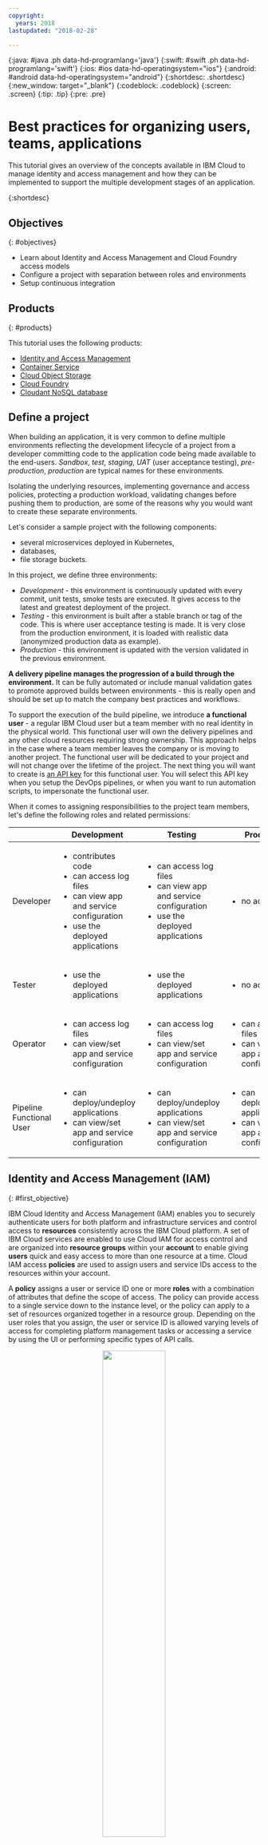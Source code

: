 ```yaml
---
copyright:
  years: 2018
lastupdated: "2018-02-28"

---
```


{:java: #java .ph data-hd-programlang='java'}
{:swift: #swift .ph data-hd-programlang='swift'}
{:ios: #ios data-hd-operatingsystem="ios"}
{:android: #android data-hd-operatingsystem="android"}
{:shortdesc: .shortdesc}
{:new_window: target="_blank"}
{:codeblock: .codeblock}
{:screen: .screen}
{:tip: .tip}
{:pre: .pre}

# Best practices for organizing users, teams, applications

This tutorial gives an overview of the concepts available in IBM Cloud to manage identity and access management and how they can be implemented to support the multiple development stages of an application.

{:shortdesc}

## Objectives
{: #objectives}

* Learn about Identity and Access Management and Cloud Foundry access models
* Configure a project with separation between roles and environments
* Setup continuous integration

## Products
{: #products}

This tutorial uses the following products:
* [Identity and Access Management](https://console.bluemix.net/docs/iam/index.html)
* [Container Service](https://console.bluemix.net/containers-kubernetes/catalog/cluster)
* [Cloud Object Storage](https://console.bluemix.net/catalog/infrastructure/cloud-object-storage)
* [Cloud Foundry](https://console.bluemix.net/catalog/?category=cf-apps&search=foundry)
* [Cloudant NoSQL database](https://console.bluemix.net/catalog/services/cloudant-nosql-db)

<!-- ## Before you begin
{: #prereqs}

* [IBM Cloud Developer Tools](https://github.com/IBM-Cloud/ibm-cloud-developer-tools) - Script to install docker, kubectl, helm, bx cli and required plug-ins -->

## Define a project

When building an application, it is very common to define multiple environments reflecting the development lifecycle of a project from a developer committing code to the application code being made available to the end-users. *Sandbox*, *test*, *staging*, *UAT* (user acceptance testing), *pre-production*, *production* are typical names for these environments.

Isolating the underlying resources, implementing governance and access policies, protecting a production workload, validating changes before pushing them to production, are some of the reasons why you would want to create these separate environments.

Let's consider a sample project with the following components:
* several microservices deployed in Kubernetes,
* databases,
* file storage buckets.

In this project, we define three environments:
* *Development* - this environment is continuously updated with every commit, unit tests, smoke tests are executed. It gives access to the latest and greatest deployment of the project.
* *Testing* - this environment is built after a stable branch or tag of the code. This is where user acceptance testing is made. It is very close from the production environment, it is loaded with realistic data (anonymized production data as example).
* *Production* - this environment is updated with the version validated in the previous environment.

**A delivery pipeline manages the progression of a build through the environment.** It can be fully automated or include manual validation gates to promote approved builds between environments - this is really open and should be set up to match the company best practices and workflows.

To support the execution of the build pipeline,  we introduce **a functional user** - a regular IBM Cloud user but a team member with no real identity in the physical world. This functional user will own the delivery pipelines and any other cloud resources requiring strong ownership. This approach helps in the case where a team member leaves the company or is moving to another project. The functional user will be dedicated to your project and will not change over the lifetime of the project. The next thing you will want to create is [an API key](https://console.bluemix.net/docs/iam/apikeys.html#manapikey) for this functional user. You will select this API key when you setup the DevOps pipelines, or when you want to run automation scripts, to impersonate the functional user.

When it comes to assigning responsibilities to the project team members, let's define the following roles and related permissions:

|           | Development | Testing | Production |
| --------- | ----------- | ------- | ---------- |
| Developer | <ul><li>contributes code</li><li>can access log files</li><li>can view app and service configuration</li><li>use the deployed applications</li></ul> | <ul><li>can access log files</li><li>can view app and service configuration</li><li>use the deployed applications</li></ul> | <ul><li>no access</li></ul> |
| Tester    | <ul><li>use the deployed applications</li></ul> | <ul><li>use the deployed applications</li></ul> | <ul><li>no access</li></ul> |
| Operator  | <ul><li>can access log files</li><li>can view/set app and service configuration</li></ul> | <ul><li>can access log files</li><li>can view/set app and service configuration</li></ul> | <ul><li>can access log files</li><li>can view/set app and service configuration</li></ul> |
| Pipeline Functional User  | <ul><li>can deploy/undeploy applications</li><li>can view/set app and service configuration</li></ul> | <ul><li>can deploy/undeploy applications</li><li>can view/set app and service configuration</li></ul> | <ul><li>can deploy/undeploy applications</li><li>can view/set app and service configuration</li></ul> |

## Identity and Access Management (IAM)
{: #first_objective}

IBM Cloud Identity and Access Management (IAM) enables you to securely authenticate users for both platform and infrastructure services and control access to **resources** consistently across the IBM Cloud platform. A set of IBM Cloud services are enabled to use Cloud IAM for access control and are organized into **resource groups** within your **account** to enable giving **users** quick and easy access to more than one resource at a time. Cloud IAM access **policies** are used to assign users and service IDs access to the resources within your account.

A **policy** assigns a user or service ID one or more **roles** with a combination of attributes that define the scope of access. The policy can provide access to a single service down to the instance level, or the policy can apply to a set of resources organized together in a resource group. Depending on the user roles that you assign, the user or service ID is allowed varying levels of access for completing platform management tasks or accessing a service by using the UI or performing specific types of API calls.

<p style="text-align: center;">
  <img src="./images/solution20-users-teams-applications/iam-model.png" width="50%" />
</p>

At this time, not all services in the IBM Cloud catalog can be managed by using IAM. For these services, you can continue to use Cloud Foundry by providing users access to the organization and space to which the instance belongs with a Cloud Foundry role assigned to define the level of access that is allowed.

<p style="text-align: center;">
  <img src="./images/solution20-users-teams-applications/cloudfoundry-model.png" width="50%" />
</p>

## Create the resources for one environment

Although the three environments needed by this sample project require different access rights and may need to be allocated different capacities, they share a common architecture pattern.

<p style="text-align: center;">
  <img src="./images/solution20-users-teams-applications/one-environment.png" width="80%" />
</p>


Let's start by building the Development environment.

1. [Select an IBM Cloud region](https://console.bluemix.net/dashboard) where to deploy the environment
1. [Create an organization for the project](https://console.bluemix.net/docs/account/orgs_spaces.html#createorg)
1. [Create a Cloud Foundry space for the environment](https://console.bluemix.net/docs/account/orgs_spaces.html#spaceinfo)
1. [Create a new Kubernetes cluster](https://console.bluemix.net/containers-kubernetes/catalog/cluster) dedicated to the environment

  Before you create a cluster, either through the IBM Cloud UI or through the command line, you must log into a specific IBM Cloud region, account, organization, and space. The space where you are logged in is the space where logging and monitoring data for the cluster and its resources is collected. If later you want to change the space where a cluster is sending its logging data, you can use the [logging plugin for the bx command line](https://console.bluemix.net/docs/containers/cs_health.html#log_sources_update).
  {: tip}

1. Create the Cloud Foundry services used by the project under the space dedicated to the environment

The following diagram shows where the project resources are created under the account:

<p style="text-align: center;">
  <img src="./images/solution20-users-teams-applications/resources.png" width="50%"/>
</p>

## Assign roles within the environment

1. Invite users to the account
1. Assign Policies to the users to control who can access the Container Service instance and their permissions. Refer to the [access policy definition](https://console.bluemix.net/docs/containers/cs_users.html#access_policies) to select the right policy for a user in the environment. 
1. Configure their Cloud Foundry organization and space roles based on their needs within the environment. Refer to the [role definition](https://console.bluemix.net/docs/iam/cfaccess.html#cfaccess) to assign the right roles based on the environment.

Refer to the documentation of services to understand how a service is mapping IAM and Cloud Foundry roles to specific actions. See for example [how the IBM Cloud Monitoring service maps IAM roles to actions](https://console.bluemix.net/docs/services/cloud-monitoring/security_ov.html#iam_roles).

Assigning the right roles to users will require several iterations and refinement. Given permissions can be controlled at the resource group level, for all resources in a group or be fine-grained up to a specific instance of a service, you will discover over time what are the ideal access policies for your project. 

A good practice is to start with the minimum set of permissions then expand carefully as needed. For Kubernetes, you will want to look at its [Role-Based Access Control (RBAC)](https://kubernetes.io/docs/admin/authorization/rbac/) to configure in-cluster authorizations.

For the Development environment, the user responsibilities defined earlier could translate to the following:

|           | IAM Access policies | Cloud Foundry |
| --------- | ----------- | ------- |
| Developer | <ul><li>Resource Group: *Viewer*</li><li>Platform Access Roles in the Resource Group: *Viewer*</li><li>Monitoring: *Administrator, Editor, Viewer*</li></ul> | <ul><li>Organization Role: *Auditor*</li><li>Space Role: *Auditor*</li></ul> |
| Tester    | No Access | No Access |
| Operator  | <ul><li>Resource Group: *Viewer*</li><li>Platform Access Roles in the Resource Group: *Operator*, *Viewer*</li><li>Monitoring: *Administrator, Editor, Viewer*</li></ul> | <ul><li>Organization Role: *Auditor*</li><li>Space Role: *Developer*</li></ul> |
| Pipeline Functional User | <ul><li>Resource Group: *Viewer*</li><li>Platform Access Roles in the Resource Group: *Editor*, *Viewer*</li></ul> | <ul><li>Organization Role: *Auditor*</li><li>Space Role: *Developer*</li></ul> |

<p style="text-align: center;">
  <img title="Roles for Developer in Development environment" src="./images/solution20-users-teams-applications/edit-policy.png" height="400" />
</p>

## Replicate for multiple environments

From there, you can replicate similar steps to build the other environments.

1. Create one Cloud Foundry space per environment
1. Create the required service instances in each space
1. Create one cluster per environment

<p style="text-align: center;">
  <img title="Using separate clusters to isolate environments" src="./images/solution20-users-teams-applications/multiple-environments.png" width="80%" />
</p>

Using a combination of tools like the [IBM Cloud `bx` CLI](https://github.com/IBM-Cloud/ibm-cloud-developer-tools), [HashiCorp's `terraform`](https://www.terraform.io/), the [IBM Cloud provider for Terraform](https://github.com/IBM-Cloud/terraform-provider-ibm), Kubernetes CLI `kubectl`, you can script and automate the creation of these environments.

Separate Kubernetes clusters for the environments come with good properties:
* no matter the environment, all clusters will tend to look the same;
* it is easier to control who has access to a specific cluster;
* it gives flexibility in the update cycles for deployments and underlying resources; when there is a new Kubernetes version, it gives you the option to update the Development cluster first, validate your application then update the other environment;
* it avoids mixing different workloads that may impact each other such as isolating the production deployment from the others.

Another approach is to use [Kubernetes namespaces](https://kubernetes.io/docs/concepts/overview/working-with-objects/namespaces/) in conjunction with [Kubernetes resource quotas](https://kubernetes.io/docs/concepts/policy/resource-quotas/) to isolate environments and control resource consumption.

<p style="text-align: center;">
  <img title="Using separate namespaces to isolate environments" src="./images/solution20-users-teams-applications/multiple-environments-with-namespaces.png" width="80%" />
</p>

## Setup delivery pipeline

When it comes to deploying to the different environments, your continuous integration / continuous delivery pipeline can be setup to drive the full process:
* continuously update the `Development` environment with the latest and greatest code from the `development` branch, running unit tests and integration tests on the dedicated cluster;
* promote development builds to the `Testing` environment, either automatically if all tests from the previous stages are OK or through a manual promotion process. Some teams will use different branches too here, merging the working development state to a `stable` branch as example;
* Repeat a similar process to move to the `Production` environment.
 
<p style="text-align: center;">
  <img src="./images/solution20-users-teams-applications/cicd.png" />
</p>

When configuring the DevOps pipeline, make sure to use the API key of a functional user. Only the functional user should need to have the required rights to deploy apps to your clusters.

During the build phase, it is important to properly version the Docker images. You can use the GIT commit SHA as part of the image tag, or a unique identifier provided by your DevOps toolchain; any identifier that will make it easy for you to map the image to the actual build and source code contained in the image.

As you get acquainted with Kubernetes, [Helm](https://helm.sh/), the package manager for Kubernetes, will become a handy tool to version, assemble and deploy your application. [This sample DevOps toolchain](https://github.com/open-toolchain/simple-helm-toolchain) is a good starting point and is preconfigured for continuous delivery to a Kubernetes cluster. As your project grows into multiple microservices, the [Helm umbrella chart](https://github.com/kubernetes/helm/blob/master/docs/charts_tips_and_tricks.md#complex-charts-with-many-dependencies) will provide a good solution to compose your application.

## Related information

* [Getting Started with Identity and Access Management](https://console.bluemix.net/docs/iam/quickstart.html#getstarted)
* [Analyze logs and monitor the health of Kubernetes applications](./kubernetes-log-analysis-kibana.html)
* [Continuous Deployment to Kubernetes](./continuous-deployment-to-kubernetes.html)
* [Hello Helm toolchain](https://github.com/open-toolchain/simple-helm-toolchain)
* [Develop a microservices application with Kubernetes and Helm
](https://github.com/open-toolchain/microservices-helm-toolchain)
